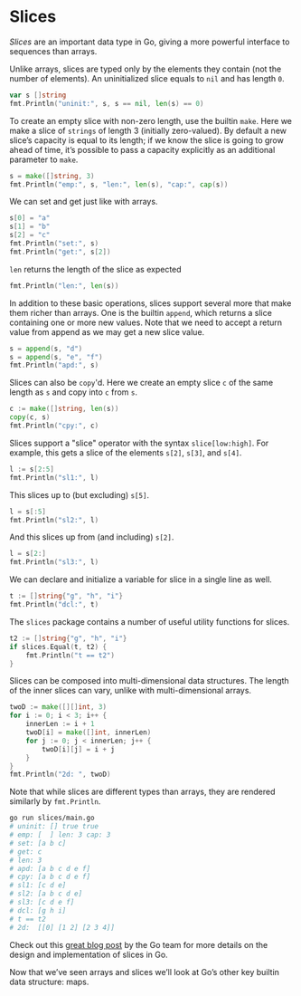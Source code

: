 # Slices

_Slices_ are an important data type in Go, giving a more powerful interface to sequences than arrays.

Unlike arrays, slices are typed only by the elements they contain (not the number of elements). An uninitialized slice equals to `nil` and has length `0`.

```go
var s []string
fmt.Println("uninit:", s, s == nil, len(s) == 0)
```

To create an empty slice with non-zero length, use the builtin `make`. Here we make a slice of `strings` of length 3 (initially zero-valued). By default a new slice’s capacity is equal to its length; if we know the slice is going to grow ahead of time, it’s possible to pass a capacity explicitly as an additional parameter to `make`.

```go
s = make([]string, 3)
fmt.Println("emp:", s, "len:", len(s), "cap:", cap(s))
```

We can set and get just like with arrays.

```go
s[0] = "a"
s[1] = "b"
s[2] = "c"
fmt.Println("set:", s)
fmt.Println("get:", s[2])
```

`len` returns the length of the slice as expected

```go
fmt.Println("len:", len(s))
```

In addition to these basic operations, slices support several more that make them richer than arrays. One is the builtin `append`, which returns a slice containing one or more new values. Note that we need to accept a return value from append as we may get a new slice value.

```go
s = append(s, "d")
s = append(s, "e", "f")
fmt.Println("apd:", s)
```

Slices can also be `copy`'d. Here we create an empty slice `c` of the same length as `s` and copy into `c` from `s`.

```go
c := make([]string, len(s))
copy(c, s)
fmt.Println("cpy:", c)
```

Slices support a "slice" operator with the syntax `slice[low:high]`. For example, this gets a slice of the elements `s[2]`, `s[3]`, and `s[4]`.

```go
l := s[2:5]
fmt.Println("sl1:", l)
```

This slices up to (but excluding) `s[5]`.

```go
l = s[:5]
fmt.Println("sl2:", l)
```

And this slices up from (and including) `s[2]`.

```go
l = s[2:]
fmt.Println("sl3:", l)
```

We can declare and initialize a variable for slice in a single line as well.

```go
t := []string{"g", "h", "i"}
fmt.Println("dcl:", t)
```

The `slices` package contains a number of useful utility functions for slices.

```go
t2 := []string{"g", "h", "i"}
if slices.Equal(t, t2) {
    fmt.Println("t == t2")
}
```

Slices can be composed into multi-dimensional data structures. The length of the inner slices can vary, unlike with multi-dimensional arrays.

```go
twoD := make([][]int, 3)
for i := 0; i < 3; i++ {
    innerLen := i + 1
    twoD[i] = make([]int, innerLen)
    for j := 0; j < innerLen; j++ {
        twoD[i][j] = i + j
    }
}
fmt.Println("2d: ", twoD)
```

Note that while slices are different types than arrays, they are rendered similarly by `fmt.Println`.

```sh
go run slices/main.go
# uninit: [] true true
# emp: [  ] len: 3 cap: 3
# set: [a b c]
# get: c
# len: 3
# apd: [a b c d e f]
# cpy: [a b c d e f]
# sl1: [c d e]
# sl2: [a b c d e]
# sl3: [c d e f]
# dcl: [g h i]
# t == t2
# 2d:  [[0] [1 2] [2 3 4]]
```

Check out this [great blog post](https://go.dev/blog/slices-intro) by the Go team for more details on the design and implementation of slices in Go.

Now that we’ve seen arrays and slices we’ll look at Go’s other key builtin data structure: maps.
